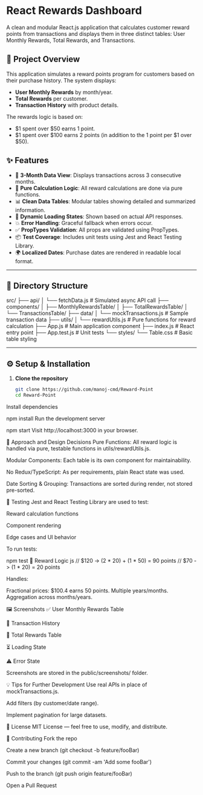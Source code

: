 # React Rewards Dashboard

A clean and modular React.js application that calculates customer reward points from transactions and displays them in three distinct tables: User Monthly Rewards, Total Rewards, and Transactions.

## 🚀 Project Overview

This application simulates a reward points program for customers based on their purchase history. The system displays:
- **User Monthly Rewards** by month/year.
- **Total Rewards** per customer.
- **Transaction History** with product details.

The rewards logic is based on:
- $1 spent over $50 earns 1 point.
- $1 spent over $100 earns 2 points (in addition to the 1 point per $1 over $50).

## ✨ Features

- 📅 **3-Month Data View**: Displays transactions across 3 consecutive months.
- 🧮 **Pure Calculation Logic**: All reward calculations are done via pure functions.
- 📊 **Clean Data Tables**: Modular tables showing detailed and summarized information.
- 🔄 **Dynamic Loading States**: Shown based on actual API responses.
- 💥 **Error Handling**: Graceful fallback when errors occur.
- ✅ **PropTypes Validation**: All props are validated using PropTypes.
- 📦 **Test Coverage**: Includes unit tests using Jest and React Testing Library.
- 🌍 **Localized Dates**: Purchase dates are rendered in readable local format.

---

## 📁 Directory Structure

src/ ├── api/ │ └── fetchData.js # Simulated async API call ├── components/ │ ├── MonthlyRewardsTable/ │ ├── TotalRewardsTable/ │ └── TransactionsTable/ ├── data/ │ └── mockTransactions.js # Sample transaction data ├── utils/ │ └── rewardUtils.js # Pure functions for reward calculation ├── App.js # Main application component ├── index.js # React entry point ├── App.test.js # Unit tests └── styles/ └── Table.css # Basic table styling


---

## ⚙️ Setup & Installation

1. **Clone the repository**
   ```bash
   git clone https://github.com/manoj-cmd/Reward-Point
   cd Reward-Point
   
Install dependencies

npm install
Run the development server

npm start
Visit http://localhost:3000 in your browser.

🧠 Approach and Design Decisions
Pure Functions: All reward logic is handled via pure, testable functions in utils/rewardUtils.js.

Modular Components: Each table is its own component for maintainability.

No Redux/TypeScript: As per requirements, plain React state was used.

Date Sorting & Grouping: Transactions are sorted during render, not stored pre-sorted.

🧪 Testing
Jest and React Testing Library are used to test:

Reward calculation functions

Component rendering

Edge cases and UI behavior

To run tests:

npm test
🧮 Reward Logic
js
// $120 -> (2 * 20) + (1 * 50) = 90 points
// $70  -> (1 * 20) = 20 points

Handles:

Fractional prices: $100.4 earns 50 points.
Multiple years/months.
Aggregation across months/years.

🖼️ Screenshots
✅ User Monthly Rewards Table

🧾 Transaction History

🧮 Total Rewards Table

⏳ Loading State

⚠️ Error State

Screenshots are stored in the public/screenshots/ folder.

💡 Tips for Further Development
Use real APIs in place of mockTransactions.js.

Add filters (by customer/date range).

Implement pagination for large datasets.

📜 License
MIT License — feel free to use, modify, and distribute.

🤝 Contributing
Fork the repo

Create a new branch (git checkout -b feature/fooBar)

Commit your changes (git commit -am 'Add some fooBar')

Push to the branch (git push origin feature/fooBar)

Open a Pull Request